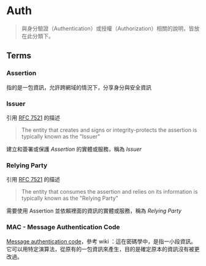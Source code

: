 # Auth

> 與身分驗證（Authentication）或授權（Authorization）相關的說明，皆放在此分類下。

## Terms

### Assertion

指的是一包資訊，允許跨網域的情況下，分享身分與安全資訊

### Issuer

引用 [RFC 7521](https://tools.ietf.org/html/rfc7521#section-3) 的描述

> The entity that creates and signs or integrity-protects the assertion is typically known as the "Issuer"


建立和簽署或保護 *Assertion* 的實體或服務，稱為 *Issuer*

### Relying Party

引用 [RFC 7521](https://tools.ietf.org/html/rfc7521#section-3) 的描述

> The entity that consumes the assertion and relies on its information is typically known as the "Relying Party"

需要使用 Assertion 並依賴裡面的資訊的實體或服務，稱為 *Relying Party*

### MAC - Message Authentication Code

[Message authentication code](https://zh.wikipedia.org/wiki/%E8%A8%8A%E6%81%AF%E9%91%91%E5%88%A5%E7%A2%BC)，參考 wiki ：這在密碼學中，是指一小段資訊。它可以用特定演算法，從原有的一包資訊來產生，目的是確定原本的資訊沒有被更改過。
